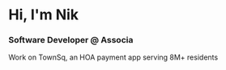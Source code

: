 # Hi, I'm Nik

### Software Developer @ Associa
Work on TownSq, an HOA payment app serving 8M+ residents
